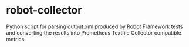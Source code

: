 # robot-collector

Python script for parsing output.xml produced by Robot Framework tests and
converting the results into Prometheus Textfile Collector compatible metrics.
